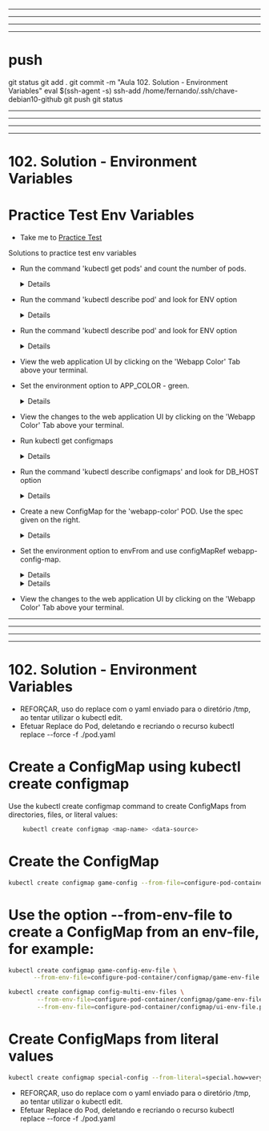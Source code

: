 



------------------------------------------------------------------------------------------------------------------------------------------------------
------------------------------------------------------------------------------------------------------------------------------------------------------
------------------------------------------------------------------------------------------------------------------------------------------------------
------------------------------------------------------------------------------------------------------------------------------------------------------
# push

git status
git add .
git commit -m "Aula 102. Solution - Environment Variables"
eval $(ssh-agent -s)
ssh-add /home/fernando/.ssh/chave-debian10-github
git push
git status




------------------------------------------------------------------------------------------------------------------------------------------------------
------------------------------------------------------------------------------------------------------------------------------------------------------
------------------------------------------------------------------------------------------------------------------------------------------------------
------------------------------------------------------------------------------------------------------------------------------------------------------
# 102. Solution - Environment Variables


# Practice Test Env Variables
  - Take me to [Practice Test](https://kodekloud.com/topic/practice-test-env-variables/)
  
Solutions to practice test env variables
- Run the command 'kubectl get pods' and count the number of pods.
  
  <details>
  
  ```
  $ kubectl get pods
  ```
  
  </details>
  
- Run the command 'kubectl describe pod' and look for ENV option

  <details>
  
  ```
  $ kubectl describe pod
  ```
  
  </details>
  
- Run the command 'kubectl describe pod' and look for ENV option
  
  <details>
  
  ```
  $ kubectl describe pod
  ```
  
  </details>
    
- View the web application UI by clicking on the 'Webapp Color' Tab above your terminal.

- Set the environment option to APP_COLOR - green.
  
  <details>
  
  ```
  $ kubectl get pods webapp-color -o yaml > green.yaml
  $ kubectl delete pods webapp-color
  Update APP_COLOR to green
  $ kubectl create -f green.yaml
  ```
  
  </details>
  
- View the changes to the web application UI by clicking on the 'Webapp Color' Tab above your terminal.

- Run kubectl get configmaps
  
  <details>
  
  ```
  $ kubectl get configmaps
  ```
  
  </details>
  
- Run the command 'kubectl describe configmaps' and look for DB_HOST option

  <details>
  
  ```
  $ kubectl describe configmaps
  ```
  
  </details>
  
- Create a new ConfigMap for the 'webapp-color' POD. Use the spec given on the right.

  <details>
  
  ```
  $ kubectl create configmap webapp-config-map --from-literal=APP_COLOR=darkblue
  ```
  
  </details>
  
- Set the environment option to envFrom and use configMapRef webapp-config-map.
  
  <details>
  
  ```
  $ kubectl get pods webapp-color -o yaml > new-webapp.yaml
  $ kubectl delete pods webapp-color
   Update pod definition file, under spec.containers section update the below.
  - envFrom:
    - configMapRef:
       name: webapp-config-map
  ```
  
  </details>
  
  <details>
  
  ```
  $ kubectl create -f new-webapp.yaml
  ``` 
  
  </details>

- View the changes to the web application UI by clicking on the 'Webapp Color' Tab above your terminal.









------------------------------------------------------------------------------------------------------------------------------------------------------
------------------------------------------------------------------------------------------------------------------------------------------------------
------------------------------------------------------------------------------------------------------------------------------------------------------
------------------------------------------------------------------------------------------------------------------------------------------------------
# 102. Solution - Environment Variables

- REFORÇAR, uso do replace com o yaml enviado para o diretório /tmp, ao tentar utilizar o kubectl edit.
- Efetuar Replace do Pod, deletando e recriando o recurso
kubectl replace --force -f ./pod.yaml	

# Create a ConfigMap using kubectl create configmap
Use the kubectl create configmap command to create ConfigMaps from directories, files, or literal values:

~~~~bash
    kubectl create configmap <map-name> <data-source>
~~~~



# Create the ConfigMap

~~~~bash
kubectl create configmap game-config --from-file=configure-pod-container/configmap/
~~~~


# Use the option --from-env-file to create a ConfigMap from an env-file, for example:

~~~~bash
kubectl create configmap game-config-env-file \
       --from-env-file=configure-pod-container/configmap/game-env-file.properties
~~~~

~~~~bash
kubectl create configmap config-multi-env-files \
        --from-env-file=configure-pod-container/configmap/game-env-file.properties \
        --from-env-file=configure-pod-container/configmap/ui-env-file.properties
~~~~




# Create ConfigMaps from literal values

~~~~bash
kubectl create configmap special-config --from-literal=special.how=very --from-literal=special.type=charm
~~~~


- REFORÇAR, uso do replace com o yaml enviado para o diretório /tmp, ao tentar utilizar o kubectl edit.
- Efetuar Replace do Pod, deletando e recriando o recurso
kubectl replace --force -f ./pod.yaml	